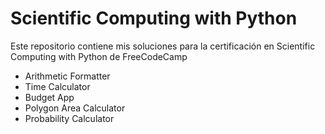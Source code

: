 # Scientific Computing with Python

Este repositorio contiene mis soluciones para la certificación en Scientific Computing with Python de FreeCodeCamp

- Arithmetic Formatter
- Time Calculator
- Budget App
- Polygon Area Calculator
- Probability Calculator